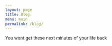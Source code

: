 ```yaml
---
layout: page
title: Blog
menu: main
permalink: /blog/
---
```


You wont get these next minutes of your life back
